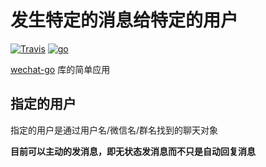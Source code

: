 # 发生特定的消息给特定的用户

[![Travis](https://img.shields.io/travis/rust-lang/rust.svg)]()
[![go](https://img.shields.io/badge/GO-1.8.3-blue.svg)]()



[wechat-go](https://github.com/songtianyi/wechat-go) 库的简单应用



## 指定的用户
指定的用户是通过用户名/微信名/群名找到的聊天对象

**目前可以主动的发消息，即无状态发消息而不只是自动回复消息**
